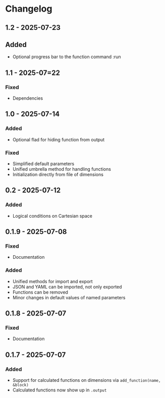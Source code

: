 # Changelog

## 1.2 - 2025-07-23
## Added
- Optional progress bar to the function command :run

## 1.1 - 2025-07=22
### Fixed
- Dependencies

## 1.0 - 2025-07-14
### Added
- Optional flad for hiding function from output

### Fixed
- Simplified default parameters
- Unified umbrella method for handling functions
- Initialization directly from file of dimensions

## 0.2 - 2025-07-12
### Added
- Logical conditions on Cartesian space

## 0.1.9 - 2025-07-08
### Fixed
- Documentation

### Added
- Unified methods for import and export
- JSON and YAML can be imported, not only exported
- Functions can be removed
- Minor changes in default values of named parameters

## 0.1.8 - 2025-07-07
### Fixed
- Documentation

## 0.1.7 - 2025-07-07
### Added
- Support for calculated functions on dimensions via `add_function(name, &block)`
- Calculated functions now show up in `.output`

